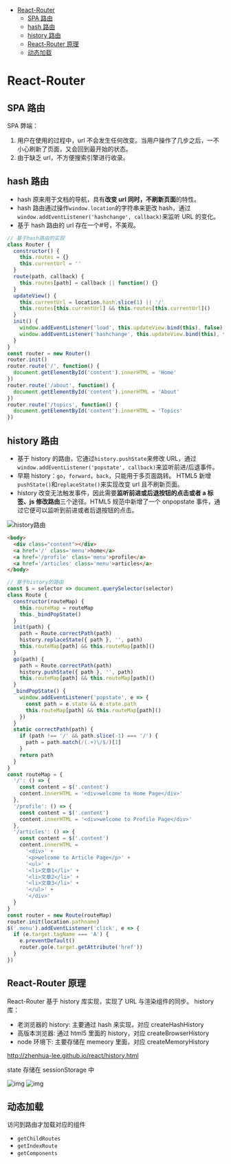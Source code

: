 <!-- TOC -->

- [React-Router](#react-router)
  - [SPA 路由](#spa-路由)
  - [hash 路由](#hash-路由)
  - [history 路由](#history-路由)
  - [React-Router 原理](#react-router-原理)
  - [动态加载](#动态加载)

<!-- /TOC -->

# React-Router

## SPA 路由

SPA 弊端：

1.  用户在使用的过程中，url 不会发生任何改变。当用户操作了几步之后，一不小心刷新了页面，又会回到最开始的状态。
2.  由于缺乏 url，不方便搜索引擎进行收录。

## hash 路由

- hash 原来用于文档的导航，具有**改变 url 同时，不刷新页面**的特性。
- hash 路由通过操作`window.location`的字符串来更改 hash，通过`window.addEventListener('hashchange', callback)`来监听 URL 的变化。
- 基于 hash 路由的 url 存在一个#号，不美观。

```javascript
// 基于hash路由的实现
class Router {
  constructor() {
    this.routes = {}
    this.currentUrl = ''
  }
  route(path, callback) {
    this.routes[path] = callback || function() {}
  }
  updateView() {
    this.currentUrl = location.hash.slice(1) || '/'
    this.routes[this.currentUrl] && this.routes[this.currentUrl]()
  }
  init() {
    window.addEventListener('load', this.updateView.bind(this), false)
    window.addEventListener('hashchange', this.updateView.bind(this), false)
  }
}
const router = new Router()
router.init()
router.route('/', function() {
  document.getElementById('content').innerHTML = 'Home'
})
router.route('/about', function() {
  document.getElementById('content').innerHTML = 'About'
})
router.route('/topics', function() {
  document.getElementById('content').innerHTML = 'Topics'
})
```

## history 路由

- 基于 history 的路由，它通过`history.pushState`来修改 URL，通过`window.addEventListener('popstate', callback)`来监听前进/后退事件。
- 早期 history：`go`，`forward`，`back`，只能用于多页面跳转。
  HTML5 新增`pushState()`和`replaceState()`来实现改变 url 且不刷新页面。
- history 改变无法触发事件，因此需要**监听前进或后退按钮的点击或者 a 标签、js 修改路由**三个途径。HTML5 规范中新增了一个 onpopstate 事件，通过它便可以监听到前进或者后退按钮的点击。

![history路由](https://user-images.githubusercontent.com/8401872/29739490-c1dbb054-8a71-11e7-9c9f-31cbbd6adbcb.png)

```html
<body>
  <div class="content"></div>
  <a href='/' class='menu'>home</a>
  <a href='/profile' class='menu'>profile</a>
  <a href='/articles' class='menu'>articles</a>
</body>
```

```javascript
// 基于history的路由
const $ = selector => document.querySelector(selector)
class Route {
  constructor(routeMap) {
    this.routeMap = routeMap
    this._bindPopState()
  }
  init(path) {
    path = Route.correctPath(path)
    history.replaceState({ path }, '', path)
    this.routeMap[path] && this.routeMap[path]()
  }
  go(path) {
    path = Route.correctPath(path)
    history.pushState({ path }, '', path)
    this.routeMap[path] && this.routeMap[path]()
  }
  _bindPopState() {
    window.addEventListener('popstate', e => {
      const path = e.state && e.state.path
      this.routeMap[path] && this.routeMap[path]()
    })
  }
  static correctPath(path) {
    if (path !== '/' && path.slice(-1) === '/') {
      path = path.match(/(.+)\/$/)[1]
    }
    return path
  }
}
const routeMap = {
  '/': () => {
    const content = $('.content')
    content.innerHTML = '<div>welcome to Home Page</div>'
  },
  '/profile': () => {
    const content = $('.content')
    content.innerHTML = '<div>welcome to Profile Page</div>'
  },
  '/articles': () => {
    const content = $('.content')
    content.innerHTML =
      '<div>' +
      '<p>welcome to Article Page</p>' +
      '<ul>' +
      '<li>文章1</li>' +
      '<li>文章2</li>' +
      '<li>文章3</li>' +
      '</ul>' +
      '</div>'
  }
}
const router = new Route(routeMap)
router.init(location.pathname)
$('.menu').addEventListener('click', e => {
  if (e.target.tagName === 'A') {
    e.preventDefault()
    router.go(e.target.getAttribute('href'))
  }
})
```

## React-Router 原理

React-Router 基于 history 库实现，实现了 URL 与渲染组件的同步。
history 库：

- 老浏览器的 history: 主要通过 hash 来实现，对应 createHashHistory
- 高版本浏览器: 通过 html5 里面的 history，对应 createBrowserHistory
- node 环境下: 主要存储在 memeory 里面，对应 createMemoryHistory

http://zhenhua-lee.github.io/react/history.html

state 存储在 sessionStorage 中

![img](http://zhenhua-lee.github.io/img/react-router/internal.png)
![img](http://zhenhua-lee.github.io/img/react-router/upper.png)

## 动态加载

访问到路由才加载对应的组件

- `getChildRoutes`
- `getIndexRoute`
- `getComponents`
